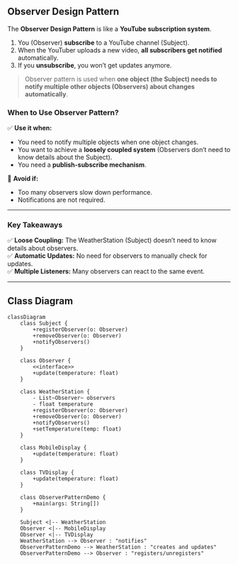 ## **Observer Design Pattern**
The **Observer Design Pattern** is like a **YouTube subscription system**.

1. You (Observer) **subscribe** to a YouTube channel (Subject).
2. When the YouTuber uploads a new video, **all subscribers get notified** automatically.
3. If you **unsubscribe**, you won’t get updates anymore.

> Observer pattern is used when **one object (the Subject) needs to notify multiple other objects (Observers) about changes automatically**.


### **When to Use Observer Pattern?**
✅ **Use it when:**
- You need to notify multiple objects when one object changes.
- You want to achieve a **loosely coupled system** (Observers don’t need to know details about the Subject).
- You need a **publish-subscribe mechanism**.

🚫 **Avoid if:**
- Too many observers slow down performance.
- Notifications are not required.

---
### **Key Takeaways**
✅ **Loose Coupling:** The WeatherStation (Subject) doesn’t need to know details about observers.  
✅ **Automatic Updates:** No need for observers to manually check for updates.  
✅ **Multiple Listeners:** Many observers can react to the same event.

---
## Class Diagram
```mermaid
classDiagram
    class Subject {
        +registerObserver(o: Observer)
        +removeObserver(o: Observer)
        +notifyObservers()
    }

    class Observer {
        <<interface>>
        +update(temperature: float)
    }

    class WeatherStation {
        - List~Observer~ observers
        - float temperature
        +registerObserver(o: Observer)
        +removeObserver(o: Observer)
        +notifyObservers()
        +setTemperature(temp: float)
    }

    class MobileDisplay {
        +update(temperature: float)
    }

    class TVDisplay {
        +update(temperature: float)
    }

    class ObserverPatternDemo {
        +main(args: String[])
    }

    Subject <|-- WeatherStation
    Observer <|-- MobileDisplay
    Observer <|-- TVDisplay
    WeatherStation --> Observer : "notifies"
    ObserverPatternDemo --> WeatherStation : "creates and updates"
    ObserverPatternDemo --> Observer : "registers/unregisters"
```
